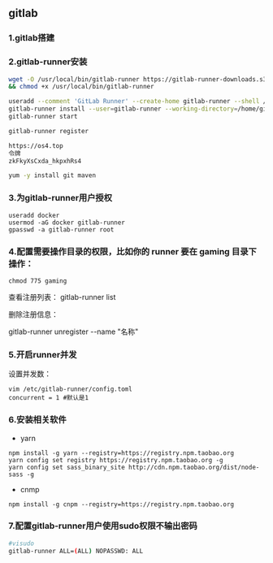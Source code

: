 ## gitlab
### 1.gitlab搭建
### 2.gitlab-runner安装
```bash
wget -O /usr/local/bin/gitlab-runner https://gitlab-runner-downloads.s3.amazonaws.com/latest/binaries/gitlab-runner-linux-amd64 \
&& chmod +x /usr/local/bin/gitlab-runner 

useradd --comment 'GitLab Runner' --create-home gitlab-runner --shell /bin/bash 
gitlab-runner install --user=gitlab-runner --working-directory=/home/gitlab-runner 
gitlab-runner start

gitlab-runner register

https://os4.top
令牌
zkFkyXsCxda_hkpxhRs4

yum -y install git maven
```
### 3.为gitlab-runner用户授权
```
useradd docker
usermod -aG docker gitlab-runner
gpasswd -a gitlab-runner root
```
### 4.配置需要操作目录的权限，比如你的 runner 要在 gaming 目录下操作：
```
chmod 775 gaming
```
查看注册列表：
gitlab-runner list

删除注册信息：

gitlab-runner unregister --name "名称"

### 5.开启runner并发
设置并发数：
```
vim /etc/gitlab-runner/config.toml
concurrent = 1 #默认是1
```
### 6.安装相关软件
- yarn
```
npm install -g yarn --registry=https://registry.npm.taobao.org
yarn config set registry https://registry.npm.taobao.org -g
yarn config set sass_binary_site http://cdn.npm.taobao.org/dist/node-sass -g
```
- cnmp
```
npm install -g cnpm --registry=https://registry.npm.taobao.org
```

### 7.配置gitlab-runner用户使用sudo权限不输出密码
```bash
#visudo 
gitlab-runner ALL=(ALL) NOPASSWD: ALL
```
